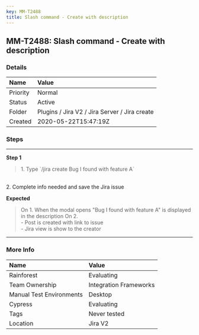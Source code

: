 ```yaml
---
key: MM-T2488
title: Slash command - Create with description
---
```


## MM-T2488: Slash command - Create with description

### Details

| Name     | Value                                         |
| :------- | :-------------------------------------------- |
| Priority | Normal                                        |
| Status   | Active                                        |
| Folder   | Plugins / Jira V2 / Jira Server / Jira create |
| Created  | 2020-05-22T15:47:19Z                          |

### Steps

<hr/>

**Step 1**

> <article>1. Type `/jira create Bug I found with feature A`

<br />2. Complete info needed and save the Jira issue</article>

**Expected**

> <article>On 1. When the modal opens "Bug I found with feature A" is displayed in the description On 2. <br />- Post is created with link to issue <br />- Jira view is show to the creator</article>

<hr/>

### More Info

| Name                     | Value                  |
| :----------------------- | :--------------------- |
| Rainforest               | Evaluating             |
| Team Ownership           | Integration Frameworks |
| Manual Test Environments | Desktop                |
| Cypress                  | Evaluating             |
| Tags                     | Never tested           |
| Location                 | Jira V2                |

